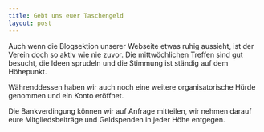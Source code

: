 ```yaml
---
title: Gebt uns euer Taschengeld
layout: post
---
```


Auch wenn die Blogsektion unserer Webseite etwas ruhig aussieht, ist der Verein doch so aktiv wie nie zuvor. Die mittwöchlichen Treffen sind gut besucht, die Ideen sprudeln und die Stimmung ist ständig auf dem Höhepunkt.

Währenddessen haben wir auch noch eine weitere organisatorische Hürde genommen und ein Konto eröffnet.

Die Bankverdingung können wir auf Anfrage mitteilen, wir nehmen darauf eure Mitgliedsbeiträge und Geldspenden in jeder Höhe entgegen.
